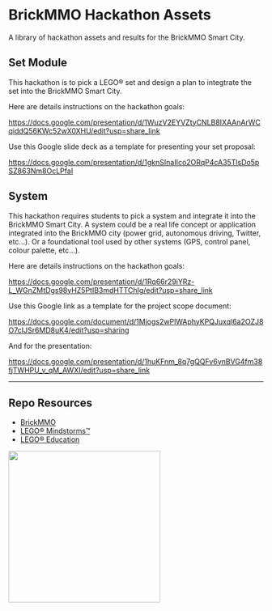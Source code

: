 # BrickMMO Hackathon Assets

A library of hackathon assets and results for the BrickMMO Smart City. 

## Set Module

This hackathon is to pick a LEGO® set and design a plan to integtrate the set into the BrickMMO Smart City.  

Here are details instructions on the hackathon goals:

https://docs.google.com/presentation/d/1WuzV2EYVZtyCNLB8IXAAnArWCqiddQ56KWc52wX0XHU/edit?usp=share_link

Use this Google slide deck as a template for presenting your set proposal:

https://docs.google.com/presentation/d/1gknSInaIIco2ORqP4cA35TlsDo5pSZ863Nm8OcLPfaI

## System

This hackathon requires students to pick a system and integrate it into the BrickMMO Smart City. A system could be a real life concept or application 
integrated into the BrickMMO city (power grid, autonomous driving, Twitter, etc...). Or a foundational tool used by other systems (GPS, control panel, colour palette, etc...).  

Here are details instructions on the hackathon goals:

https://docs.google.com/presentation/d/1Rq66r29iYRz-L_WGnZMtDgs98yHZ5PtIB3mdHTTChIg/edit?usp=share_link

Use this Google link as a template for the project scope document:

https://docs.google.com/document/d/1Mjogs2wPlWAphyKPQJuxql6a2OZJ8O7cIJSr6MD8uK4/edit?usp=sharing

And for the presentation:

https://docs.google.com/presentation/d/1huKFnm_8q7gQQFv6ynBVG4fm38fjTWHPU_v_qM_AWXI/edit?usp=share_link

***

## Repo Resources

* [BrickMMO](https://brickmmo.com/)
* [LEGO® Mindstorms™](https://www.lego.com/en-ca/categories/coding-for-kids)
* [LEGO® Education](https://education.lego.com/en-us/)

<a href="https://brickmmo.com">
<img src="https://brickmmo.com/images/brickmmo-logo-horizontal.jpg" width="300">
</a>
